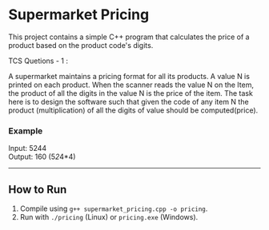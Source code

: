 # Supermarket Pricing

This project contains a simple C++ program that calculates the price of a product based on the product code's digits.

TCS Quetions - 1 :

A supermarket maintains a pricing format for all its products. A value N is printed on each product. When the scanner reads the value N on the Item, the product of all the digits in the value N is the price of the item. The task here is to design the software such that given the code of any item N the product (multiplication) of all the digits of value should be computed(price). 

### Example
Input: 5244  
Output: 160 (5*2*4*4)

---

## How to Run
1. Compile using `g++ supermarket_pricing.cpp -o pricing`.
2. Run with `./pricing` (Linux) or `pricing.exe` (Windows).
